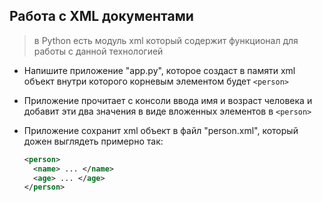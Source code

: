 ## Работа с XML документами

> в Python есть модуль xml который содержит функционал для работы с данной технологией

* Напишите приложение "app.py", которое создаст в памяти xml объект внутри которого корневым элементом будет ```<person>```
* Приложение прочитает с консоли ввода имя и возраст человека и добавит эти два значения в виде вложенных элементов в ```<person>```
* Приложение сохранит xml объект в файл "person.xml", который дожен выглядеть примерно так:
  
  ```xml
  <person>
    <name> ... </name>
    <age> ... </age>
  </person>
  ```
